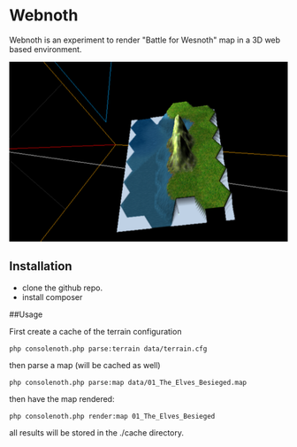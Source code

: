 # Webnoth

Webnoth is an experiment to render "Battle for Wesnoth" map in a 3D web based
environment.

![webnoth_lightmap](https://github.com/bonndan/webnoth/raw/master/doc/webnoth_lightmap.png "Attempt with heightmap and lightmap")


## Installation

- clone the github repo.
- install composer


##Usage

First create a cache of the terrain configuration 

```
php consolenoth.php parse:terrain data/terrain.cfg
```

then parse a map (will be cached as well)

```
php consolenoth.php parse:map data/01_The_Elves_Besieged.map
```

then have the map rendered:

```
php consolenoth.php render:map 01_The_Elves_Besieged
```

all results will be stored in the ./cache directory.